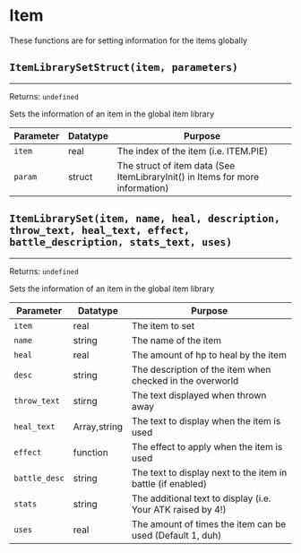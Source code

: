 # Item
These functions are for setting information for the items globally

## `ItemLibrarySetStruct(item, parameters)`
---
 Returns: `undefined`

Sets the information of an item in the global item library

| Parameter | Datatype  | Purpose |
|-----------|-----------|---------|
|`item` |real |The index of the item (i.e. ITEM.PIE) |
|`param` |struct |The struct of item data (See ItemLibraryInit() in Items for more information) |










## `ItemLibrarySet(item, name, heal, description, throw_text, heal_text, effect, battle_description, stats_text, uses)`
---
 Returns: `undefined`

Sets the information of an item in the global item library

| Parameter | Datatype  | Purpose |
|-----------|-----------|---------|
|`item` |real |The item to set |
|`name` |string |The name of the item |
|`heal` |real |The amount of hp to heal by the item |
|`desc` |string |The description of the item when checked in the overworld |
|`throw_text` |stirng |The text displayed when thrown away |
|`heal_text` |Array<string>,string |The text to display when the item is used |
|`effect` |function |The effect to apply when the item is used |
|`battle_desc` |string |The text to display next to the item in battle (if enabled) |
|`stats` |string |The additional text to display (i.e. Your ATK raised by 4!) |
|`uses` |real |The amount of times the item can be used (Default 1, duh) |




















